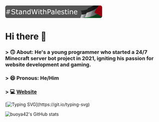 [![StandWithPalestine](https://github.com/buoya42/buoya42.github.io/blob/main/StandWithPalestine.svg)](https://www.islamic-relief.org.uk/giving/appeals/palestine/)

# Hi there 👋
### > 🙃 About: He's a young programmer who started a 24/7 Minecraft server bot project in 2021, igniting his passion for website development and gaming.
### > 😄 Pronous: He/Him
### > 💻 [Website](https://buoya42.github.io)
[![Typing SVG](https://readme-typing-svg.demolab.com?font=Open+Sans&pause=1000&color=25CFF7&width=435&lines=I+don't+touch+grass.)](https://git.io/typing-svg)

![buoya42's GitHub stats](https://github-readme-stats.vercel.app/api?username=buoya42&show_icons=true&theme=tokyonight)
<!--
**buoya42/buoya42** is a ✨ _special_ ✨ repository because its `README.md` (this file) appears on your GitHub profile.

Here are some ideas to get you started:

- 🔭 I’m currently working on ...
- 🌱 I’m currently learning ...
- 👯 I’m looking to collaborate on ...
- 🤔 I’m looking for help with ...
- 💬 Ask me about ...
- 📫 How to reach me: ...
- 😄 Pronouns: ...
- ⚡ Fun fact: ...
-->
